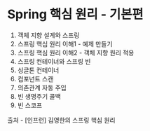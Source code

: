 # Spring 핵심 원리 - 기본편

01. 객체 지향 설계와 스프링
02. 스프링 핵심 원리 이해1 - 예제 만들기
03. 스프링 핵심 원리 이해2 - 객체 지향 원리 적용
04. 스프링 컨테이너와 스프링 빈
05. 싱글톤 컨테이너
06. 컴포넌트 스캔
07. 의존관계 자동 주입
08. 빈 생명주기 콜백
09. 빈 스코프

출처 - [인프런] 김영한의 스프링 핵심 원리
